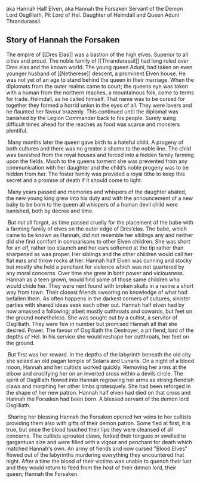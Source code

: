 aka Hannah Half Elven, aka Hannah the Forsaken
Servant of the Demon Lord Osgilliath, Pit Lord of Hel. Daughter of Heimdall and Queen Aduni Thrandurassil. 
## Story of Hannah the Forsaken

The empire of [[Dres Elas]] was a bastion of the high elves. Superior to all cities and proud. The noble family of [[Thrandurassil]] had long ruled over Dres elas and the known world. The young queen Aduni, had taken an even younger husband of [[Netherese]] descent, a prominent Elven house. He was not yet of an age to stand behind the queen in their marriage. When the diplomats from the outer realms came to court; the queens eye was taken with a human from the northern reaches, a mountainous folk, come to terms for trade. Heimdall, as he called himself. That name was to be cursed for together they formed a horrid union in the eyes of all. They were lovers and he flaunted her favour brazenly. This continued until the diplomat was banished by the Legion Commander back to his people. Surely suing difficult times ahead for the reaches as food was scarce and monsters plentiful.

 Many months later the queen gave birth to a hateful child. A progeny of both cultures and there was no greater a shame to the noble line. The child was banished from the royal houses and forced into a hidden family farming upon the fields. Much to the queens torment she was prevented from any communication with her daughter and the child’s noble progeny was to be hidden from her. The foster family was provided a royal tithe to keep this secret and a promise of death if it should come to light.

 Many years passed and memories and whispers of the daughter abated, the new young king grew into his duty and with the announcement of a new baby to be born to the queen all whispers of a human devil child were banished, both by decree and time.

 But not all forgot, as time passed cruelly for the placement of the babe with a farming family of elves on the outer edge of Dres’elas. The babe, which came to be known as Hannah, did not resemble her siblings any and neither did she find comfort in comparisons to other Elven children. She was short for an elf, rather too staunch and her ears softened at the tip rather than sharpened as was proper. Her siblings and the other children would call her flat ears and throw rocks at her. Hannah half Elven was cunning and stocky but mostly she held a penchant for violence which was not quartered by any moral concerns. Over time she grew in both power and viciousness. Hannah as a teen grown, would find some of those same children who would chide her. They were next found with broken skulls in a ravine a short way from town. Their closest friends swearing no knowledge of what had befallen them. As often happens in the darkest corners of cultures, sinister parties with shared ideas seek each other out. Hannah half elven had by now amassed a following; albeit mostly cutthroats and cowards, but feet on the ground nonetheless. She was sought out by a cultist, a servitor of Osgilliath. They were few in number but promised Hannah all that she desired. Power. The favour of Osgilliath the Destroyer, a pit fiend, lord of the depths of Hel. In his service she would reshape her cutthroats, her feet on the ground.

 But first was her reward. In the depths of the labyrinth beneath the old city she seized an old pagan temple of Solaris and Lunaris. On a night of a blood moon, Hannah and her cultists worked quickly. Removing her arms at the elbow and crucifying her on an inverted cross within a devils circle. The spirit of Osgilliath flowed into Hannah regrowing her arms as strong fiendish claws and morphing her other limbs grotesquely. She had been reforged in the shape of her new patron. Hannah half elven had died on that cross and Hannah the Forsaken had been born. A blessed servant of the demon lord Osgilliath.

 Sharing her blessing Hannah the Forsaken opened her veins to her cultists providing them also with gifts of their demon patron. Some fled at first, it is true, but once the blood touched their lips they were cleansed of all concerns. The cultists sprouted claws, forked their tongues or swelled to gargantuan size and were filled with a vigour and penchant for death which matched Hannah's own. An army of fiends and now cursed "Blood Elves" flowed out of the labyrinths murdering everything they encountered that night. After a time the blood of their victims was unable to quench their lust and they would return to feed from the host of their demon lord, their queen; Hannah the Forsaken.